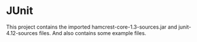 # JUnit
This project contains the imported hamcrest-core-1.3-sources.jar and junit-4.12-sources files.
And also contains some example files.